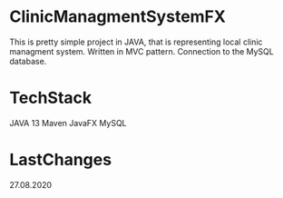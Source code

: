# ClinicManagmentSystemFX
This is pretty simple project in JAVA, that is representing local clinic managment system. Written in MVC pattern. Connection to the MySQL database. 

# TechStack
JAVA 13
Maven
JavaFX
MySQL

# LastChanges
27.08.2020
